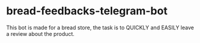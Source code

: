 # bread-feedbacks-telegram-bot

This bot is made for a bread store, the task is to QUICKLY and EASILY leave a review about the product.

